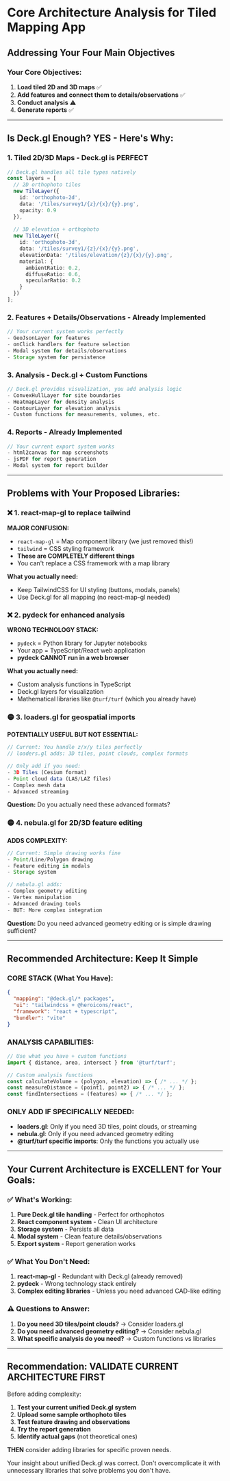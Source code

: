 # Core Architecture Analysis for Tiled Mapping App
## Addressing Your Four Main Objectives

### **Your Core Objectives:**
1. **Load tiled 2D and 3D maps** ✅
2. **Add features and connect them to details/observations** ✅  
3. **Conduct analysis** ⚠️
4. **Generate reports** ✅

---

## **Is Deck.gl Enough? YES - Here's Why:**

### **1. Tiled 2D/3D Maps - Deck.gl is PERFECT**
```typescript
// Deck.gl handles all tile types natively
const layers = [
  // 2D orthophoto tiles
  new TileLayer({
    id: 'orthophoto-2d',
    data: '/tiles/survey1/{z}/{x}/{y}.png',
    opacity: 0.9
  }),
  
  // 3D elevation + orthophoto
  new TileLayer({
    id: 'orthophoto-3d',
    data: '/tiles/survey1/{z}/{x}/{y}.png',
    elevationData: '/tiles/elevation/{z}/{x}/{y}.png',
    material: {
      ambientRatio: 0.2,
      diffuseRatio: 0.6,
      specularRatio: 0.2
    }
  })
];
```

### **2. Features + Details/Observations - Already Implemented**
```typescript
// Your current system works perfectly
- GeoJsonLayer for features
- onClick handlers for feature selection  
- Modal system for details/observations
- Storage system for persistence
```

### **3. Analysis - Deck.gl + Custom Functions**
```typescript
// Deck.gl provides visualization, you add analysis logic
- ConvexHullLayer for site boundaries
- HeatmapLayer for density analysis  
- ContourLayer for elevation analysis
- Custom functions for measurements, volumes, etc.
```

### **4. Reports - Already Implemented**
```typescript
// Your current export system works
- html2canvas for map screenshots
- jsPDF for report generation
- Modal system for report builder
```

---

## **Problems with Your Proposed Libraries:**

### **❌ 1. react-map-gl to replace tailwind**
**MAJOR CONFUSION:**
- `react-map-gl` = Map component library (we just removed this!)
- `tailwind` = CSS styling framework  
- **These are COMPLETELY different things**
- You can't replace a CSS framework with a map library

**What you actually need:**
- Keep TailwindCSS for UI styling (buttons, modals, panels)
- Use Deck.gl for all mapping (no react-map-gl needed)

### **❌ 2. pydeck for enhanced analysis**
**WRONG TECHNOLOGY STACK:**
- `pydeck` = Python library for Jupyter notebooks
- Your app = TypeScript/React web application
- **pydeck CANNOT run in a web browser**

**What you actually need:**
- Custom analysis functions in TypeScript
- Deck.gl layers for visualization
- Mathematical libraries like `@turf/turf` (which you already have)

### **🟡 3. loaders.gl for geospatial imports**
**POTENTIALLY USEFUL BUT NOT ESSENTIAL:**
```typescript
// Current: You handle z/x/y tiles perfectly
// loaders.gl adds: 3D tiles, point clouds, complex formats

// Only add if you need:
- 3D Tiles (Cesium format)
- Point cloud data (LAS/LAZ files)  
- Complex mesh data
- Advanced streaming
```

**Question:** Do you actually need these advanced formats?

### **🟡 4. nebula.gl for 2D/3D feature editing**
**ADDS COMPLEXITY:**
```typescript
// Current: Simple drawing works fine
- Point/Line/Polygon drawing
- Feature editing in modals
- Storage system

// nebula.gl adds:
- Complex geometry editing
- Vertex manipulation
- Advanced drawing tools
- BUT: More complex integration
```

**Question:** Do you need advanced geometry editing or is simple drawing sufficient?

---

## **Recommended Architecture: Keep It Simple**

### **CORE STACK (What You Have):**
```json
{
  "mapping": "@deck.gl/* packages",
  "ui": "tailwindcss + @heroicons/react", 
  "framework": "react + typescript",
  "bundler": "vite"
}
```

### **ANALYSIS CAPABILITIES:**
```typescript
// Use what you have + custom functions
import { distance, area, intersect } from '@turf/turf';

// Custom analysis functions
const calculateVolume = (polygon, elevation) => { /* ... */ };
const measureDistance = (point1, point2) => { /* ... */ };
const findIntersections = (features) => { /* ... */ };
```

### **ONLY ADD IF SPECIFICALLY NEEDED:**
- **loaders.gl**: Only if you need 3D tiles, point clouds, or streaming
- **nebula.gl**: Only if you need advanced geometry editing
- **@turf/turf specific imports**: Only the functions you actually use

---

## **Your Current Architecture is EXCELLENT for Your Goals:**

### **✅ What's Working:**
1. **Pure Deck.gl tile handling** - Perfect for orthophotos
2. **React component system** - Clean UI architecture  
3. **Storage system** - Persists all data
4. **Modal system** - Clean feature details/observations
5. **Export system** - Report generation works

### **✅ What You Don't Need:**
1. **react-map-gl** - Redundant with Deck.gl (already removed)
2. **pydeck** - Wrong technology stack entirely
3. **Complex editing libraries** - Unless you need advanced CAD-like editing

### **⚠️ Questions to Answer:**
1. **Do you need 3D tiles/point clouds?** → Consider loaders.gl
2. **Do you need advanced geometry editing?** → Consider nebula.gl  
3. **What specific analysis do you need?** → Custom functions vs libraries

---

## **Recommendation: VALIDATE CURRENT ARCHITECTURE FIRST**

Before adding complexity:

1. **Test your current unified Deck.gl system**
2. **Upload some sample orthophoto tiles**  
3. **Test feature drawing and observations**
4. **Try the report generation**
5. **Identify actual gaps** (not theoretical ones)

**THEN** consider adding libraries for specific proven needs.

Your insight about unified Deck.gl was correct. Don't overcomplicate it with unnecessary libraries that solve problems you don't have.
